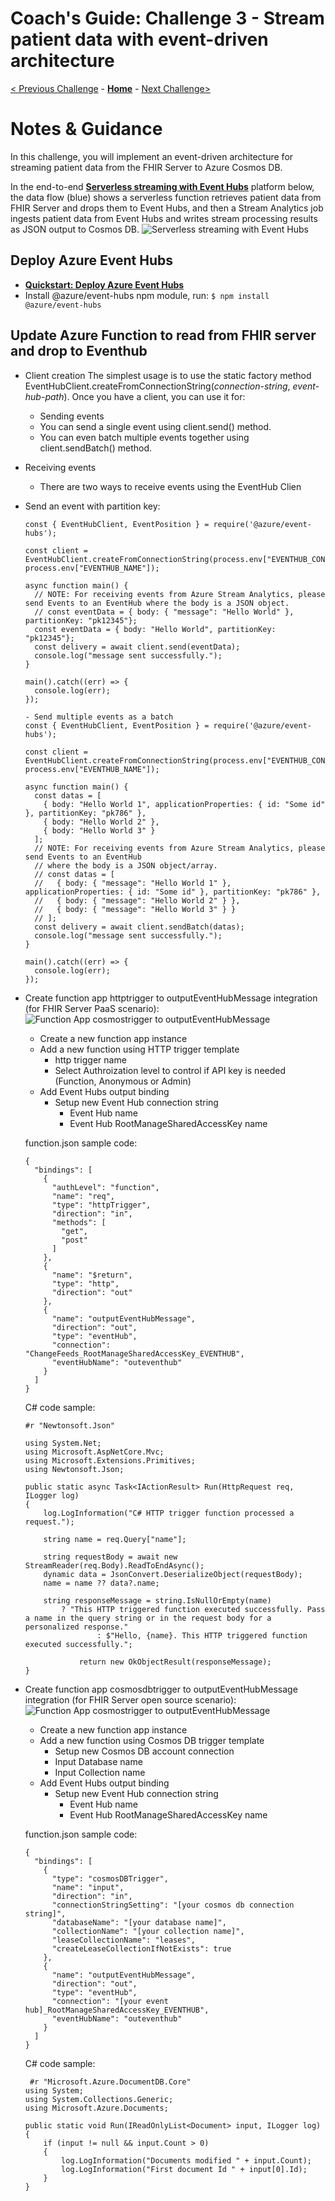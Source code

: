 # Coach's Guide: Challenge 3 - Stream patient data with event-driven architecture

[< Previous Challenge](./Solution02.md) - **[Home](./readme.md)** - [Next Challenge>](./Solution04.md)

# Notes & Guidance

In this challenge, you will implement an event-driven architecture for streaming patient data from the FHIR Server to Azure Cosmos DB.

In the end-to-end **[Serverless streaming with Event Hubs](https://azure.microsoft.com/en-us/services/event-hubs/#features)** platform below, the data flow (blue) shows a serverless function retrieves patient data from FHIR Server and drops them to Event Hubs, and then a Stream Analytics job ingests patient data from Event Hubs and writes stream processing results as JSON output to Cosmos DB.
![Serverless streaming with Event Hubs](../images/fhir-serverless-streaming.jpg)

## Deploy Azure Event Hubs
- **[Quickstart: Deploy Azure Event Hubs](https://github.com/Azure/azure-quickstart-templates/tree/master/201-event-hubs-create-event-hub-and-consumer-group/)**
- Install @azure/event-hubs npm module, run:
    `
    $ npm install @azure/event-hubs
    `

## Update Azure Function to read from FHIR server and drop to Eventhub
- Client creation
The simplest usage is to use the static factory method EventHubClient.createFromConnectionString(_connection-string_, _event-hub-path_). Once you have a client, you can use it for:
    - Sending events
    - You can send a single event using client.send() method.
    - You can even batch multiple events together using client.sendBatch() method.

- Receiving events
    - There are two ways to receive events using the EventHub Clien

- Send an event with partition key:

  ```
  const { EventHubClient, EventPosition } = require('@azure/event-hubs');

  const client = EventHubClient.createFromConnectionString(process.env["EVENTHUB_CONNECTION_STRING"], process.env["EVENTHUB_NAME"]);

  async function main() {
    // NOTE: For receiving events from Azure Stream Analytics, please send Events to an EventHub where the body is a JSON object.
    // const eventData = { body: { "message": "Hello World" }, partitionKey: "pk12345"};
    const eventData = { body: "Hello World", partitionKey: "pk12345"};
    const delivery = await client.send(eventData);
    console.log("message sent successfully.");
  }

  main().catch((err) => {
    console.log(err);
  });

  - Send multiple events as a batch
  const { EventHubClient, EventPosition } = require('@azure/event-hubs');

  const client = EventHubClient.createFromConnectionString(process.env["EVENTHUB_CONNECTION_STRING"], process.env["EVENTHUB_NAME"]);

  async function main() {
    const datas = [
      { body: "Hello World 1", applicationProperties: { id: "Some id" }, partitionKey: "pk786" },
      { body: "Hello World 2" },
      { body: "Hello World 3" }
    ];
    // NOTE: For receiving events from Azure Stream Analytics, please send Events to an EventHub
    // where the body is a JSON object/array.
    // const datas = [
    //   { body: { "message": "Hello World 1" }, applicationProperties: { id: "Some id" }, partitionKey: "pk786" },
    //   { body: { "message": "Hello World 2" } },
    //   { body: { "message": "Hello World 3" } }
    // ];
    const delivery = await client.sendBatch(datas);
    console.log("message sent successfully.");
  }

  main().catch((err) => {
    console.log(err);
  });
  ```

- Create function app httptrigger to outputEventHubMessage integration (for FHIR Server PaaS scenario):
![Function App cosmostrigger to outputEventHubMessage](../images/functionapp-httptrigger-outEventHubMessage.jpg)

  - Create a new function app instance
  - Add a new function using HTTP trigger template
    - http trigger name
    - Select Authroization level to control if API key is needed (Function, Anonymous or Admin)
  - Add Event Hubs output binding
    - Setup new Event Hub connection string
      - Event Hub name
      - Event Hub RootManageSharedAccessKey name

  function.json sample code:
  ```
  {
    "bindings": [
      {
        "authLevel": "function",
        "name": "req",
        "type": "httpTrigger",
        "direction": "in",
        "methods": [
          "get",
          "post"
        ]
      },
      {
        "name": "$return",
        "type": "http",
        "direction": "out"
      },
      {
        "name": "outputEventHubMessage",
        "direction": "out",
        "type": "eventHub",
        "connection": "ChangeFeeds_RootManageSharedAccessKey_EVENTHUB",
        "eventHubName": "outeventhub"
      }
    ]
  }
  ```

  C# code sample:
  ```
  #r "Newtonsoft.Json"

  using System.Net;
  using Microsoft.AspNetCore.Mvc;
  using Microsoft.Extensions.Primitives;
  using Newtonsoft.Json;

  public static async Task<IActionResult> Run(HttpRequest req, ILogger log)
  {
      log.LogInformation("C# HTTP trigger function processed a request.");

      string name = req.Query["name"];

      string requestBody = await new StreamReader(req.Body).ReadToEndAsync();
      dynamic data = JsonConvert.DeserializeObject(requestBody);
      name = name ?? data?.name;

      string responseMessage = string.IsNullOrEmpty(name)
          ? "This HTTP triggered function executed successfully. Pass a name in the query string or in the request body for a personalized response."
                  : $"Hello, {name}. This HTTP triggered function executed successfully.";

              return new OkObjectResult(responseMessage);
  }
  ```

- Create function app cosmosdbtrigger to outputEventHubMessage integration (for FHIR Server open source scenario):
![Function App cosmostrigger to outputEventHubMessage](../images/functionapp-cosmostrigger-outEventHubMessage.jpg)

  - Create a new function app instance
  - Add a new function using Cosmos DB trigger template
    - Setup new Cosmos DB account connection
    - Input Database name
    - Input Collection name
  - Add Event Hubs output binding
    - Setup new Event Hub connection string
      - Event Hub name
      - Event Hub RootManageSharedAccessKey name

  function.json sample code:
  ```
  {
    "bindings": [
      {
        "type": "cosmosDBTrigger",
        "name": "input",
        "direction": "in",
        "connectionStringSetting": "[your cosmos db connection string]",
        "databaseName": "[your database name]",
        "collectionName": "[your collection name]",
        "leaseCollectionName": "leases",
        "createLeaseCollectionIfNotExists": true
      },
      {
        "name": "outputEventHubMessage",
        "direction": "out",
        "type": "eventHub",
        "connection": "[your event hub]_RootManageSharedAccessKey_EVENTHUB",
        "eventHubName": "outeventhub"
      }
    ]
  }
  ```

  C# code sample:
  ```
   #r "Microsoft.Azure.DocumentDB.Core"
  using System;
  using System.Collections.Generic;
  using Microsoft.Azure.Documents;

  public static void Run(IReadOnlyList<Document> input, ILogger log)
  {
      if (input != null && input.Count > 0)
      {
          log.LogInformation("Documents modified " + input.Count);
          log.LogInformation("First document Id " + input[0].Id);
      }
  }
  ```

